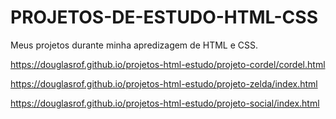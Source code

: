 # PROJETOS-DE-ESTUDO-HTML-CSS
 Meus projetos durante minha apredizagem de HTML e CSS.

https://douglasrof.github.io/projetos-html-estudo/projeto-cordel/cordel.html

https://douglasrof.github.io/projetos-html-estudo/projeto-zelda/index.html

https://douglasrof.github.io/projetos-html-estudo/projeto-social/index.html
